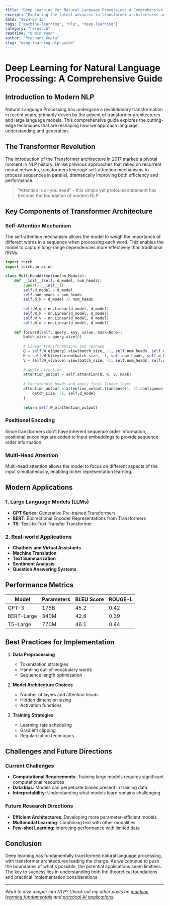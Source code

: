 ```yaml
---
title: "Deep Learning for Natural Language Processing: A Comprehensive Guide"
excerpt: "Exploring the latest advances in transformer architectures and their applications in real-world NLP tasks."
date: "2024-03-15"
tags: ["machine-learning", "nlp", "deep-learning"]
category: "research"
readTime: "8 min read"
author: "Prashant Gupta"
slug: "deep-learning-nlp-guide"
---
```


# Deep Learning for Natural Language Processing: A Comprehensive Guide

## Introduction to Modern NLP

Natural Language Processing has undergone a revolutionary transformation in recent years, primarily driven by the advent of transformer architectures and large language models. This comprehensive guide explores the cutting-edge techniques that are reshaping how we approach language understanding and generation.

## The Transformer Revolution

The introduction of the Transformer architecture in 2017 marked a pivotal moment in NLP history. Unlike previous approaches that relied on recurrent neural networks, transformers leverage self-attention mechanisms to process sequences in parallel, dramatically improving both efficiency and performance.

> "Attention is all you need" - this simple yet profound statement has become the foundation of modern NLP.

## Key Components of Transformer Architecture

### Self-Attention Mechanism
The self-attention mechanism allows the model to weigh the importance of different words in a sequence when processing each word. This enables the model to capture long-range dependencies more effectively than traditional RNNs.

```python
import torch
import torch.nn as nn

class MultiHeadAttention(nn.Module):
    def __init__(self, d_model, num_heads):
        super().__init__()
        self.d_model = d_model
        self.num_heads = num_heads
        self.d_k = d_model // num_heads
        
        self.W_q = nn.Linear(d_model, d_model)
        self.W_k = nn.Linear(d_model, d_model)
        self.W_v = nn.Linear(d_model, d_model)
        self.W_o = nn.Linear(d_model, d_model)
        
    def forward(self, query, key, value, mask=None):
        batch_size = query.size(0)
        
        # Linear transformations and reshape
        Q = self.W_q(query).view(batch_size, -1, self.num_heads, self.d_k).transpose(1, 2)
        K = self.W_k(key).view(batch_size, -1, self.num_heads, self.d_k).transpose(1, 2)
        V = self.W_v(value).view(batch_size, -1, self.num_heads, self.d_k).transpose(1, 2)
        
        # Apply attention
        attention_output = self.attention(Q, K, V, mask)
        
        # Concatenate heads and apply final linear layer
        attention_output = attention_output.transpose(1, 2).contiguous().view(
            batch_size, -1, self.d_model
        )
        
        return self.W_o(attention_output)
```

### Positional Encoding
Since transformers don't have inherent sequence order information, positional encodings are added to input embeddings to provide sequence order information.

### Multi-Head Attention
Multi-head attention allows the model to focus on different aspects of the input simultaneously, enabling richer representation learning.

## Modern Applications

### 1. Large Language Models (LLMs)
- **GPT Series**: Generative Pre-trained Transformers
- **BERT**: Bidirectional Encoder Representations from Transformers
- **T5**: Text-to-Text Transfer Transformer

### 2. Real-world Applications
- **Chatbots and Virtual Assistants**
- **Machine Translation**
- **Text Summarization**
- **Sentiment Analysis**
- **Question Answering Systems**

## Performance Metrics

| Model | Parameters | BLEU Score | ROUGE-L |
|-------|------------|------------|---------|
| GPT-3 | 175B | 45.2 | 0.42 |
| BERT-Large | 340M | 42.8 | 0.39 |
| T5-Large | 770M | 46.1 | 0.44 |

## Best Practices for Implementation

1. **Data Preprocessing**
   - Tokenization strategies
   - Handling out-of-vocabulary words
   - Sequence length optimization

2. **Model Architecture Choices**
   - Number of layers and attention heads
   - Hidden dimension sizing
   - Activation functions

3. **Training Strategies**
   - Learning rate scheduling
   - Gradient clipping
   - Regularization techniques

## Challenges and Future Directions

### Current Challenges
- **Computational Requirements**: Training large models requires significant computational resources
- **Data Bias**: Models can perpetuate biases present in training data
- **Interpretability**: Understanding what models learn remains challenging

### Future Research Directions
- **Efficient Architectures**: Developing more parameter-efficient models
- **Multimodal Learning**: Combining text with other modalities
- **Few-shot Learning**: Improving performance with limited data

## Conclusion

Deep learning has fundamentally transformed natural language processing, with transformer architectures leading the charge. As we continue to push the boundaries of what's possible, the potential applications seem limitless. The key to success lies in understanding both the theoretical foundations and practical implementation considerations.

---

*Want to dive deeper into NLP? Check out my other posts on [machine learning fundamentals](/blog/ml-fundamentals) and [practical AI applications](/blog/ai-applications).*
